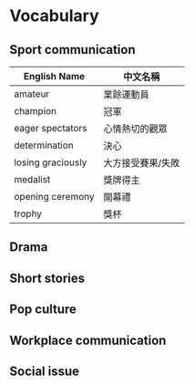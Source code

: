 # Vocabulary

<!--
How to make a table:

Vocabulary|中文
-----|--
wdfwdf|sdf

-->

## Sport communication
| English Name                               | 中文名稱         |
| ------------------------------------------ | ---------------- |
| amateur                            | 業餘運動員         |
| champion                        | 冠軍       |
| eager spectators                    |  心情熱切的觀眾     |
| determination                | 決心     |
| losing graciously                    | 大方接受賽果/失敗       |
| medalist                   | 獎牌得主      
| opening ceremony                     | 開幕禮      |
| trophy                     | 獎杯      |
## Drama

## Short stories

## Pop culture

## Workplace communication

## Social issue
